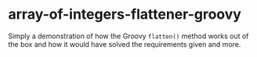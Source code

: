 # array-of-integers-flattener-groovy
Simply a demonstration of how the Groovy `flatten()` method works out of the box and how it would have solved the requirements given and more.

